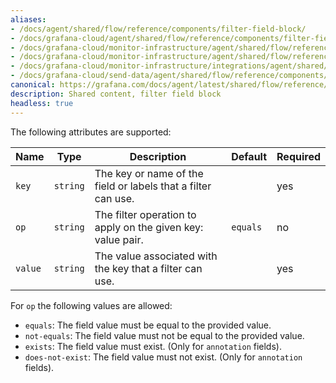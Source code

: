 ```yaml
---
aliases:
- /docs/agent/shared/flow/reference/components/filter-field-block/
- /docs/grafana-cloud/agent/shared/flow/reference/components/filter-field-block/
- /docs/grafana-cloud/monitor-infrastructure/agent/shared/flow/reference/components/field-filter-block/
- /docs/grafana-cloud/monitor-infrastructure/agent/shared/flow/reference/components/filter-field-block/
- /docs/grafana-cloud/monitor-infrastructure/integrations/agent/shared/flow/reference/components/filter-field-block/
- /docs/grafana-cloud/send-data/agent/shared/flow/reference/components/field-filter-block/
canonical: https://grafana.com/docs/agent/latest/shared/flow/reference/components/filter-field-block/
description: Shared content, filter field block
headless: true
---
```


The following attributes are supported:

Name    | Type     | Description                                                   | Default  | Required
--------|----------|---------------------------------------------------------------|----------|---------
`key`   | `string` | The key or name of the field or labels that a filter can use. |          | yes
`op`    | `string` | The filter operation to apply on the given key: value pair.   | `equals` | no
`value` | `string` | The value associated with the key that a filter can use.      |          | yes

For `op` the following values are allowed:
* `equals`: The field value must be equal to the provided value.
* `not-equals`: The field value must not be equal to the provided value.
* `exists`: The field value must exist. (Only for `annotation` fields).
* `does-not-exist`: The field value must not exist. (Only for `annotation` fields).

